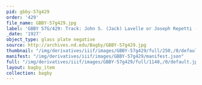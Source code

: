 ```yaml
---
pid: gbby-57g429
order: '429'
file_name: GBBY-57g429.jpg
label: 'GBBY 57G/429: Track: John S. (Jack) Lavelle or Joseph Repetti - 1927'
_date: '1927'
object_type: glass plate negative
source: http://archives.nd.edu/Bagby/GBBY-57g429.jpg
thumbnail: "/img/derivatives/iiif/images/GBBY-57g429/full/250,/0/default.jpg"
manifest: "/img/derivatives/iiif/images/GBBY-57g429/manifest.json"
full: "/img/derivatives/iiif/images/GBBY-57g429/full/1140,/0/default.jpg"
layout: bagby_item
collection: bagby
---
```

